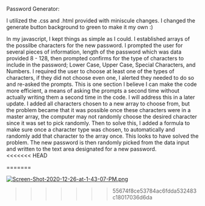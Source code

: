 Password Generator:

I utilized the .css and .html provided with miniscule changes.  I changed the generate button background to green to make it my own :)

In my javascript, I kept things as simple as I could. 
I established arrays of the possilbe characters for the new password.  I prompted the user for several pieces of information, length of the password which was data provided 8 - 128, then prompted confirms for the type of characters to include in the password; Lower Case, Upper Case, Special Characters, and Numbers.  I required the user to choose at least one of the types of characters, if they did not choose even one, I alerted they needed to do so and re-asked the prompts.  This is one section I believe I can make the code more efficient, a means of asking the prompts a second time without actually writing them a second time in the code.  I will address this in a later update.  I added all characters chosen to a new array to choose from, but the problem became that it was possible once these characters were in a master array, the computer may not randomly choose the desired character since it was set to pick randomly.  Then to solve this, I added a formula to make sure once a character type was chosen, to automatically and randomly add that character to the array once.  This looks to have solved the problem.  The new password is then randomly picked from the data input and written to the text area designated for a new password.  
<<<<<<< HEAD
  
  
  
=======

[![Screen-Shot-2020-12-26-at-1-43-07-PM.png](https://i.postimg.cc/XJ1mdPdn/Screen-Shot-2020-12-26-at-1-43-07-PM.png)](https://postimg.cc/dkd5K45f)
>>>>>>> 55674f8ce53784ac6fdda532483c18017036d6da
